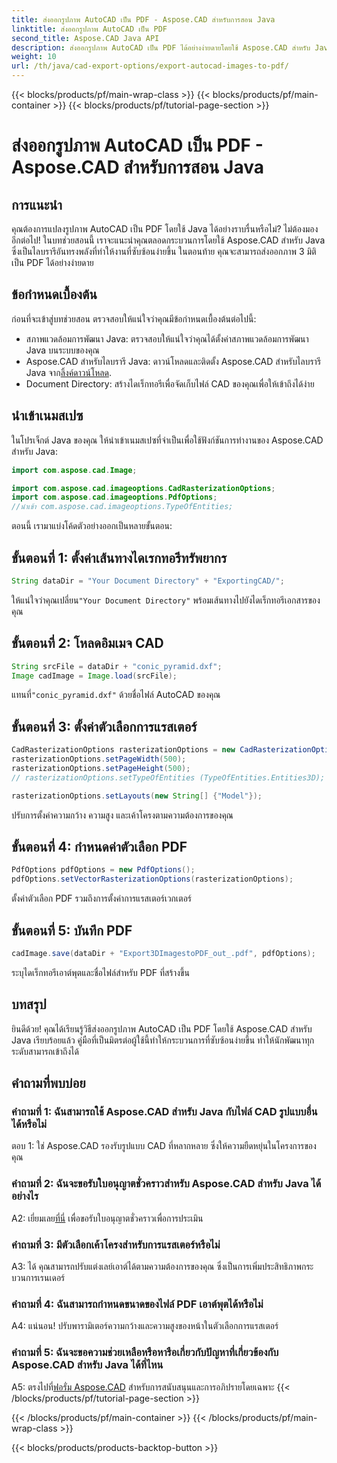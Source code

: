 ```yaml
---
title: ส่งออกรูปภาพ AutoCAD เป็น PDF - Aspose.CAD สำหรับการสอน Java
linktitle: ส่งออกรูปภาพ AutoCAD เป็น PDF
second_title: Aspose.CAD Java API
description: ส่งออกรูปภาพ AutoCAD เป็น PDF ได้อย่างง่ายดายโดยใช้ Aspose.CAD สำหรับ Java ปฏิบัติตามคำแนะนำทีละขั้นตอนของเราเพื่อการบูรณาการที่ราบรื่น
weight: 10
url: /th/java/cad-export-options/export-autocad-images-to-pdf/
---
```


{{< blocks/products/pf/main-wrap-class >}}
{{< blocks/products/pf/main-container >}}
{{< blocks/products/pf/tutorial-page-section >}}

# ส่งออกรูปภาพ AutoCAD เป็น PDF - Aspose.CAD สำหรับการสอน Java

## การแนะนำ

คุณต้องการแปลงรูปภาพ AutoCAD เป็น PDF โดยใช้ Java ได้อย่างราบรื่นหรือไม่? ไม่ต้องมองอีกต่อไป! ในบทช่วยสอนนี้ เราจะแนะนำคุณตลอดกระบวนการโดยใช้ Aspose.CAD สำหรับ Java ซึ่งเป็นไลบรารีอันทรงพลังที่ทำให้งานที่ซับซ้อนง่ายขึ้น ในตอนท้าย คุณจะสามารถส่งออกภาพ 3 มิติเป็น PDF ได้อย่างง่ายดาย

## ข้อกำหนดเบื้องต้น

ก่อนที่จะเข้าสู่บทช่วยสอน ตรวจสอบให้แน่ใจว่าคุณมีข้อกำหนดเบื้องต้นต่อไปนี้:

- สภาพแวดล้อมการพัฒนา Java: ตรวจสอบให้แน่ใจว่าคุณได้ตั้งค่าสภาพแวดล้อมการพัฒนา Java บนระบบของคุณ
-  Aspose.CAD สำหรับไลบรารี Java: ดาวน์โหลดและติดตั้ง Aspose.CAD สำหรับไลบรารี Java จาก[ลิ้งค์ดาวน์โหลด](https://releases.aspose.com/cad/java/).
- Document Directory: สร้างไดเร็กทอรีเพื่อจัดเก็บไฟล์ CAD ของคุณเพื่อให้เข้าถึงได้ง่าย

## นำเข้าเนมสเปซ

ในโปรเจ็กต์ Java ของคุณ ให้นำเข้าเนมสเปซที่จำเป็นเพื่อใช้ฟังก์ชันการทำงานของ Aspose.CAD สำหรับ Java:

```java
import com.aspose.cad.Image;

import com.aspose.cad.imageoptions.CadRasterizationOptions;
import com.aspose.cad.imageoptions.PdfOptions;
//นำเข้า com.aspose.cad.imageoptions.TypeOfEntities;
```

ตอนนี้ เรามาแบ่งโค้ดตัวอย่างออกเป็นหลายขั้นตอน:

## ขั้นตอนที่ 1: ตั้งค่าเส้นทางไดเรกทอรีทรัพยากร

```java
String dataDir = "Your Document Directory" + "ExportingCAD/";
```

 ให้แน่ใจว่าคุณเปลี่ยน`"Your Document Directory"` พร้อมเส้นทางไปยังไดเร็กทอรีเอกสารของคุณ

## ขั้นตอนที่ 2: โหลดอิมเมจ CAD

```java
String srcFile = dataDir + "conic_pyramid.dxf";
Image cadImage = Image.load(srcFile);
```

 แทนที่`"conic_pyramid.dxf"` ด้วยชื่อไฟล์ AutoCAD ของคุณ

## ขั้นตอนที่ 3: ตั้งค่าตัวเลือกการแรสเตอร์

```java
CadRasterizationOptions rasterizationOptions = new CadRasterizationOptions();
rasterizationOptions.setPageWidth(500);
rasterizationOptions.setPageHeight(500);
// rasterizationOptions.setTypeOfEntities (TypeOfEntities.Entities3D);

rasterizationOptions.setLayouts(new String[] {"Model"});
```

ปรับการตั้งค่าความกว้าง ความสูง และเค้าโครงตามความต้องการของคุณ

## ขั้นตอนที่ 4: กำหนดค่าตัวเลือก PDF

```java
PdfOptions pdfOptions = new PdfOptions();
pdfOptions.setVectorRasterizationOptions(rasterizationOptions);
```

ตั้งค่าตัวเลือก PDF รวมถึงการตั้งค่าการแรสเตอร์เวกเตอร์

## ขั้นตอนที่ 5: บันทึก PDF

```java
cadImage.save(dataDir + "Export3DImagestoPDF_out_.pdf", pdfOptions);
```

ระบุไดเร็กทอรีเอาต์พุตและชื่อไฟล์สำหรับ PDF ที่สร้างขึ้น

## บทสรุป

ยินดีด้วย! คุณได้เรียนรู้วิธีส่งออกรูปภาพ AutoCAD เป็น PDF โดยใช้ Aspose.CAD สำหรับ Java เรียบร้อยแล้ว คู่มือที่เป็นมิตรต่อผู้ใช้นี้ทำให้กระบวนการที่ซับซ้อนง่ายขึ้น ทำให้นักพัฒนาทุกระดับสามารถเข้าถึงได้

## คำถามที่พบบ่อย

### คำถามที่ 1: ฉันสามารถใช้ Aspose.CAD สำหรับ Java กับไฟล์ CAD รูปแบบอื่นได้หรือไม่

ตอบ 1: ใช่ Aspose.CAD รองรับรูปแบบ CAD ที่หลากหลาย ซึ่งให้ความยืดหยุ่นในโครงการของคุณ

### คำถามที่ 2: ฉันจะขอรับใบอนุญาตชั่วคราวสำหรับ Aspose.CAD สำหรับ Java ได้อย่างไร

 A2: เยี่ยมเลย[ที่นี่](https://purchase.aspose.com/temporary-license/) เพื่อขอรับใบอนุญาตชั่วคราวเพื่อการประเมิน

### คำถามที่ 3: มีตัวเลือกเค้าโครงสำหรับการแรสเตอร์หรือไม่

A3: ได้ คุณสามารถปรับแต่งเลย์เอาต์ได้ตามความต้องการของคุณ ซึ่งเป็นการเพิ่มประสิทธิภาพกระบวนการเรนเดอร์

### คำถามที่ 4: ฉันสามารถกำหนดขนาดของไฟล์ PDF เอาต์พุตได้หรือไม่

A4: แน่นอน! ปรับพารามิเตอร์ความกว้างและความสูงของหน้าในตัวเลือกการแรสเตอร์

### คำถามที่ 5: ฉันจะขอความช่วยเหลือหรือหารือเกี่ยวกับปัญหาที่เกี่ยวข้องกับ Aspose.CAD สำหรับ Java ได้ที่ไหน

 A5: ตรงไปที่[ฟอรั่ม Aspose.CAD](https://forum.aspose.com/c/cad/19) สำหรับการสนับสนุนและการอภิปรายโดยเฉพาะ
{{< /blocks/products/pf/tutorial-page-section >}}

{{< /blocks/products/pf/main-container >}}
{{< /blocks/products/pf/main-wrap-class >}}

{{< blocks/products/products-backtop-button >}}
